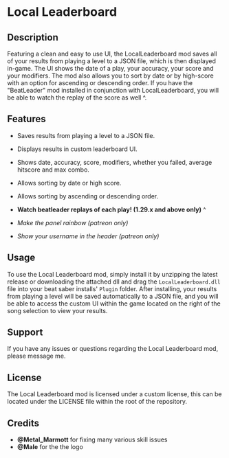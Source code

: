 # Local Leaderboard

## Description

Featuring a clean and easy to use UI, the LocalLeaderboard mod saves all of your results from playing a level to a JSON file, which is then displayed in-game. The UI shows the date of a play, your accuracy, your score and your modifiers. The mod also allows you to sort by date or by high-score with an option for ascending or descending order. If you have the "BeatLeader" mod installed in conjunction with LocalLeaderboard, you will be able to watch the replay of the score as well ^.

## Features

- Saves results from playing a level to a JSON file.
- Displays results in custom leaderboard UI.
- Shows date, accuracy, score, modifiers, whether you failed, average hitscore and max combo.
- Allows sorting by date or high score.
- Allows sorting by ascending or descending order.
- **Watch beatleader replays of each play! (1.29.x and above only)** ^

- *Make the panel rainbow (patreon only)*
- *Show your username in the header (patreon only)*

## Usage

To use the Local Leaderboard mod, simply install it by unzipping the latest release or downloading the attached dll and drag the `LocalLeaderboard.dll` file into your beat saber installs' `Plugin` folder. After installing, your results from playing a level will be saved automatically to a JSON file, and you will be able to access the custom UI within the game located on the right of the song selection to view your results.

## Support

If you have any issues or questions regarding the Local Leaderboard mod, please message me.

## License

The Local Leaderboard mod is licensed under a custom license, this can be located under the LICENSE file within the root of the repository.

## Credits
- **@Metal_Marmott** for fixing many various skill issues
- **@Male** for the the logo
